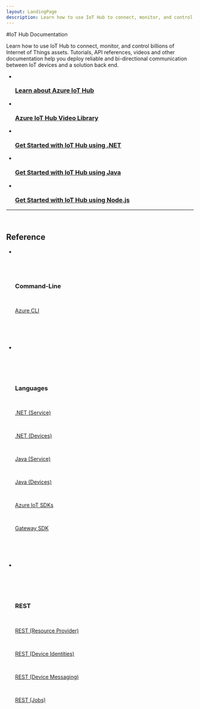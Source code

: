 ```yaml
---
layout: LandingPage
description: Learn how to use IoT Hub to connect, monitor, and control billions of Internet of Things assets. Tutorials, API references, videos and other documentation.
---
```

#IoT Hub Documentation

Learn how to use IoT Hub to connect, monitor, and control billions of Internet of Things assets. Tutorials, API references, videos and other documentation help you deploy reliable and bi-directional communication between IoT devices and a solution back end. 

<ul class="panelContent cardsFTitle">
     <li>
        <a href="/azure/iot-hub/iot-hub-what-is-iot-hub">
        <div class="cardSize">
            <div class="cardPadding">
                <div class="card">
                    <div class="cardImageOuter">
                        <div class="cardImage">
                            <img src="media/index/iot-hub.svg" alt="" />
                        </div>
                    </div>
                    <div class="cardText">
                        <h3>Learn about Azure IoT Hub</h3>
                    </div>
                </div>
            </div>
        </div>
        </a>
    </li>
     <li>
        <a href="https://azure.microsoft.com/documentation/videos/index/?services=iot-hub">
        <div class="cardSize">
            <div class="cardPadding">
                <div class="card">
                    <div class="cardImageOuter">
                        <div class="cardImage">
                            <img src="media/index/video-library.svg" alt="" />
                        </div>
                    </div>
                    <div class="cardText">
                        <h3>Azure IoT Hub Video Library</h3>
                    </div>
                </div>
            </div>
        </div>
        </a>
    </li>
    <li>
        <a href="/azure/iot-hub/iot-hub-csharp-csharp-getstarted">
        <div class="cardSize">
            <div class="cardPadding">
                <div class="card">
                    <div class="cardImageOuter">
                        <div class="cardImage">
                            <img src="media/index/dotnet.svg" alt="" />
                        </div>
                    </div>
                    <div class="cardText">
                        <h3>Get Started with IoT Hub using .NET</h3>
                    </div>
                </div>
            </div>
        </div>
        </a>
    </li>
    <li>
        <a href="/azure/iot-hub/iot-hub-java-java-getstarted">
        <div class="cardSize">
            <div class="cardPadding">
                <div class="card">
                    <div class="cardImageOuter">
                        <div class="cardImage">
                            <img src="media/index/java.svg" alt="" />
                        </div>
                    </div>
                    <div class="cardText">
                        <h3>Get Started with IoT Hub using Java</h3>
                    </div>
                </div>
            </div>
        </div>
        </a>
    </li>
    <li>
        <a href="/azure/iot-hub/iot-hub-node-node-getstarted">
        <div class="cardSize">
            <div class="cardPadding">
                <div class="card">
                    <div class="cardImageOuter">
                        <div class="cardImage">
                            <img src="media/index/nodejs.svg" alt="" />
                        </div>
                    </div>
                    <div class="cardText">
                        <h3>Get Started with IoT Hub using Node.js</h3>
                    </div>
                </div>
            </div>
        </div>
        </a>
    </li>
</ul>

---
 
<h2>Reference</h2>
<ul class="panelContent cardsW">
    <li>
        <div class="cardSize">
            <div class="cardPadding">
                <div class="card">
                    <div class="cardText">
                        <h3>Command-Line</h3>
                        <p><a href="/cli/azure/iot">Azure CLI</a></p>
                    </div>
                </div>
            </div>
        </div>
    </li>
    <li>
        <div class="cardSize">
            <div class="cardPadding">
                <div class="card">
                    <div class="cardText">
                        <h3>Languages</h3>
                        <p><a href="/dotnet/api/microsoft.azure.devices">.NET (Service)</a></p>
                        <p><a href="/dotnet/api/microsoft.azure.devices.client">.NET (Devices)</a></p>
                        <p><a href="/java/api/com.microsoft.azure.iot.service.auth">Java (Service)</a></p>
                        <p><a href="/java/api/com.microsoft.azure.iothub">Java (Devices)</a></p>
                        <p><a href="http://azure.github.io/azure-iot-sdks/">Azure IoT SDKs</a></p>
                        <p><a href="http://azure.github.io/azure-iot-gateway-sdk">Gateway SDK</a></p>
                    </div>
                </div>
            </div>
        </div>
    </li>
    <li>
        <div class="cardSize">
            <div class="cardPadding">
                <div class="card">
                    <div class="cardText">
                        <h3>REST</h3>
                        <p><a href="/rest/api/iothub/iothubresource">REST (Resource Provider)</a></p>
                        <p><a href="/rest/api/iothub/deviceapi">REST (Device Identities)</a></p>
                        <p><a href="/rest/api/iothub/httpruntime">REST (Device Messaging)</a></p>
                        <p><a href="/rest/api/iothub/jobapi">REST (Jobs)</a></p>
                    </div>
                </div>
            </div>
        </div>
    </li>
</ul>


